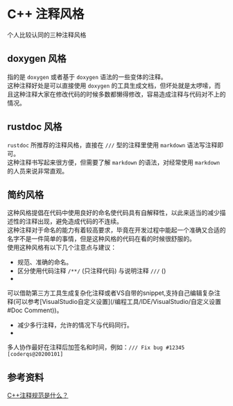 # C++ 注释风格

个人比较认同的三种注释风格

## doxygen 风格

指的是 `doxygen` 或者基于 `doxygen` 语法的一些变体的注释。  
这种注释好处是可以直接使用 `doxygen`
的工具生成文档，但坏处就是太啰嗦，而且这种注释大家在修改代码的时候多数都懒得修改，容易造成注释与代码对不上的情况。  

## rustdoc 风格

`rustdoc` 所推荐的注释风格，直接在 `///` 型的注释里使用 `markdown`
语法写注释即可。  
这种注释书写起来很方便，但需要了解 `markdown` 的语法，对经常使用
`markdown` 的人员来说非常直观。

## 简约风格

这种风格提倡在代码中使用良好的命名使代码具有自解释性，以此来适当的减少描述性的注释出现，避免造成代码的不连续。  
这种注释对于命名的能力有着较高要求，毕竟在开发过程中能起一个准确又合适的名字不是一件简单的事情，但是这种风格的代码在看的时候很舒服的。  
使用这种风格有以下几个注意点与建议：  
- 规范、准确的命名。  
- 区分使用代码注释 `/**/` (只注释代码) 与说明注释 `///` ()  
-
可以借助第三方工具生成复杂化注释或者VS自带的snippet,支持自己编辑复杂注释(可以参考[VisualStudio自定义设置](/编程工具/IDE/VisualStudio/自定义设置#Doc Comment))。  
- 减少多行注释，允许的情况下与代码同行。  
-
多人协作最好在注释后加签名和时间，例如：`/// Fix bug #12345 [coderqs@20200101]`  

## 参考资料

[C++注释规范是什么？](https://www.zhihu.com/question/371144076)
